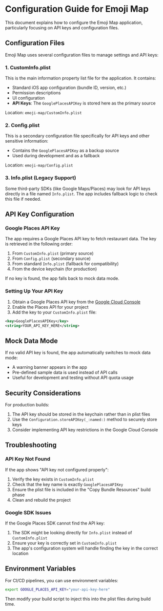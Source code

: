 # Configuration Guide for Emoji Map

This document explains how to configure the Emoji Map application, particularly focusing on API keys and configuration files.

## Configuration Files

Emoji Map uses several configuration files to manage settings and API keys:

### 1. CustomInfo.plist

This is the main information property list file for the application. It contains:

- Standard iOS app configuration (bundle ID, version, etc.)
- Permission descriptions
- UI configuration
- **API Keys**: The `GooglePlacesAPIKey` is stored here as the primary source

Location: `emoji-map/CustomInfo.plist`

### 2. Config.plist

This is a secondary configuration file specifically for API keys and other sensitive information:

- Contains the `GooglePlacesAPIKey` as a backup source
- Used during development and as a fallback

Location: `emoji-map/Config.plist`

### 3. Info.plist (Legacy Support)

Some third-party SDKs (like Google Maps/Places) may look for API keys directly in a file named `Info.plist`. The app includes fallback logic to check this file if needed.

## API Key Configuration

### Google Places API Key

The app requires a Google Places API key to fetch restaurant data. The key is retrieved in the following order:

1. From `CustomInfo.plist` (primary source)
2. From `Config.plist` (secondary source)
3. From standard `Info.plist` (fallback for compatibility)
4. From the device keychain (for production)

If no key is found, the app falls back to mock data mode.

### Setting Up Your API Key

1. Obtain a Google Places API key from the [Google Cloud Console](https://console.cloud.google.com/)
2. Enable the Places API for your project
3. Add the key to your `CustomInfo.plist` file:

```xml
<key>GooglePlacesAPIKey</key>
<string>YOUR_API_KEY_HERE</string>
```

## Mock Data Mode

If no valid API key is found, the app automatically switches to mock data mode:

- A warning banner appears in the app
- Pre-defined sample data is used instead of API calls
- Useful for development and testing without API quota usage

## Security Considerations

For production builds:

1. The API key should be stored in the keychain rather than in plist files
2. Use the `Configuration.storeAPIKey(_:named:)` method to securely store keys
3. Consider implementing API key restrictions in the Google Cloud Console

## Troubleshooting

### API Key Not Found

If the app shows "API key not configured properly":

1. Verify the key exists in `CustomInfo.plist`
2. Check that the key name is exactly `GooglePlacesAPIKey`
3. Ensure the plist file is included in the "Copy Bundle Resources" build phase
4. Clean and rebuild the project

### Google SDK Issues

If the Google Places SDK cannot find the API key:

1. The SDK might be looking directly for `Info.plist` instead of `CustomInfo.plist`
2. Ensure your key is correctly set in `CustomInfo.plist`
3. The app's configuration system will handle finding the key in the correct location

## Environment Variables

For CI/CD pipelines, you can use environment variables:

```bash
export GOOGLE_PLACES_API_KEY="your-api-key-here"
```

Then modify your build script to inject this into the plist files during build time.
